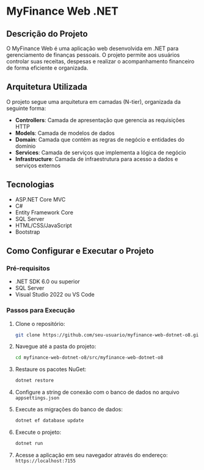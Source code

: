 # MyFinance Web .NET

## Descrição do Projeto
O MyFinance Web é uma aplicação web desenvolvida em .NET para gerenciamento de finanças pessoais. O projeto permite aos usuários controlar suas receitas, despesas e realizar o acompanhamento financeiro de forma eficiente e organizada.

## Arquitetura Utilizada
O projeto segue uma arquitetura em camadas (N-tier), organizada da seguinte forma:

- **Controllers**: Camada de apresentação que gerencia as requisições HTTP
- **Models**: Camada de modelos de dados
- **Domain**: Camada que contém as regras de negócio e entidades do domínio
- **Services**: Camada de serviços que implementa a lógica de negócio
- **Infrastructure**: Camada de infraestrutura para acesso a dados e serviços externos

## Tecnologias
- ASP.NET Core MVC
- C#
- Entity Framework Core
- SQL Server
- HTML/CSS/JavaScript
- Bootstrap

## Como Configurar e Executar o Projeto

### Pré-requisitos
- .NET SDK 6.0 ou superior
- SQL Server
- Visual Studio 2022 ou VS Code

### Passos para Execução
1. Clone o repositório:
   ```bash
   git clone https://github.com/seu-usuario/myfinance-web-dotnet-o8.git
   ```

2. Navegue até a pasta do projeto:
   ```bash
   cd myfinance-web-dotnet-o8/src/myfinance-web-dotnet-o8
   ```

3. Restaure os pacotes NuGet:
   ```bash
   dotnet restore
   ```

4. Configure a string de conexão com o banco de dados no arquivo `appsettings.json`

5. Execute as migrações do banco de dados:
   ```bash
   dotnet ef database update
   ```

6. Execute o projeto:
   ```bash
   dotnet run
   ```

7. Acesse a aplicação em seu navegador através do endereço: `https://localhost:7155`